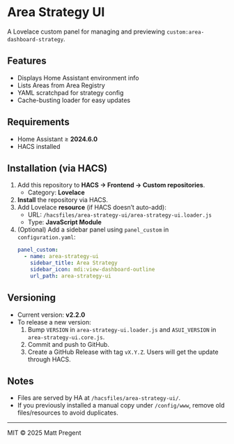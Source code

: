 # Area Strategy UI

A Lovelace custom panel for managing and previewing `custom:area-dashboard-strategy`.

## Features
- Displays Home Assistant environment info
- Lists Areas from Area Registry
- YAML scratchpad for strategy config
- Cache-busting loader for easy updates

## Requirements
- Home Assistant ≥ **2024.6.0**
- HACS installed

## Installation (via HACS)
1. Add this repository to **HACS → Frontend → Custom repositories**.
   - Category: **Lovelace**
2. **Install** the repository via HACS.
3. Add Lovelace **resource** (if HACS doesn’t auto-add):
   - URL: `/hacsfiles/area-strategy-ui/area-strategy-ui.loader.js`
   - Type: **JavaScript Module**
4. (Optional) Add a sidebar panel using `panel_custom` in `configuration.yaml`:
   ```yaml
   panel_custom:
     - name: area-strategy-ui
       sidebar_title: Area Strategy
       sidebar_icon: mdi:view-dashboard-outline
       url_path: area-strategy-ui
   ```

## Versioning
- Current version: **v2.2.0**
- To release a new version:
  1. Bump `VERSION` in `area-strategy-ui.loader.js` and `ASUI_VERSION` in `area-strategy-ui.core.js`.
  2. Commit and push to GitHub.
  3. Create a GitHub Release with tag `vX.Y.Z`. Users will get the update through HACS.

## Notes
- Files are served by HA at `/hacsfiles/area-strategy-ui/`.
- If you previously installed a manual copy under `/config/www`, remove old files/resources to avoid duplicates.

---
MIT © 2025 Matt Pregent
